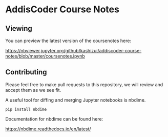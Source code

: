 # AddisCoder Course Notes

## Viewing

You can preview the latest version of the coursenotes here:

https://nbviewer.jupyter.org/github/kashizui/addiscoder-course-notes/blob/master/coursenotes.ipynb

## Contributing

Please feel free to make pull requests to this repository, we will review and accept them as we see fit.

A useful tool for diffing and merging Jupyter notebooks is nbdime.

	pip install nbdime

Documentation for nbdime can be found here:

https://nbdime.readthedocs.io/en/latest/

